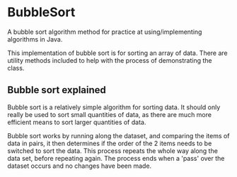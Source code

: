# BubbleSort
A bubble sort algorithm method for practice at using/implementing algorithms in Java.

This implementation of bubble sort is for sorting an array of data. There are utility methods included to help with the process of demonstrating the class.

## Bubble sort explained
Bubble sort is a relatively simple algorithm for sorting data. It should only really be used to sort small quantities of data, as there are much more efficient means to sort larger quantities of data.

Bubble sort works by running along the dataset, and comparing the items of data in pairs, it then determines if the order of the 2 items needs to be switched to sort the data. This process repeats the whole way along the data set, before repeating again. The process ends when a 'pass' over the dataset occurs and no changes have been made.
